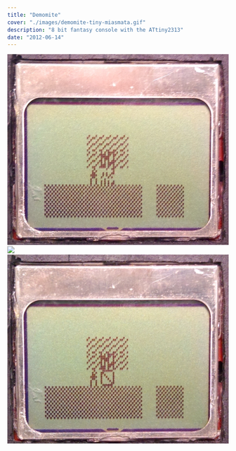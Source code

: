 ```yaml
---
title: "Demomite"
cover: "./images/demomite-tiny-miasmata.gif"
description: "8 bit fantasy console with the ATtiny2313"
date: "2012-06-14"
---
```


<!-- FIXME when was this? -->

![](images/demomite_play_corrupt.jpg)
![](images/demmite_play_cut.jpg)
![](images/demomite_play_transmute.jpg)
